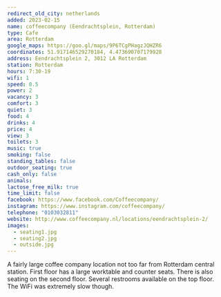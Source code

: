 ```yaml
---
redirect_old_city: netherlands
added: 2023-02-15
name: coffeecompany (Eendrachtsplein, Rotterdam)
type: Cafe
area: Rotterdam
google_maps: https://goo.gl/maps/9P6TCgPHagzJQHZR6
coordinates: 51.917146529270184, 4.473690707179928
address: Eendrachtsplein 2, 3012 LA Rotterdam
station: Rotterdam
hours: 7:30-19
wifi: 1
speed: 0.5
power: 2
vacancy: 3
comfort: 3
quiet: 3
food: 4
drinks: 4
price: 4
view: 3
toilets: 3
music: true
smoking: false
standing_tables: false
outdoor_seating: true
cash_only: false
animals: 
lactose_free_milk: true
time_limit: false
facebook: https://www.facebook.com/Coffeecompany/
instagram: https://www.instagram.com/coffeecompany/
telephone: "0103032811"
website: http://www.coffeecompany.nl/locations/eendrachtsplein-2/
images:
  - seating1.jpg
  - seating2.jpg
  - outside.jpg
---
```


A fairly large coffee company location not too far from Rotterdam central station. First floor has a large worktable and counter seats. There is also seating on the second floor. Several restrooms available on the top floor. The WiFi was extremely slow though.
